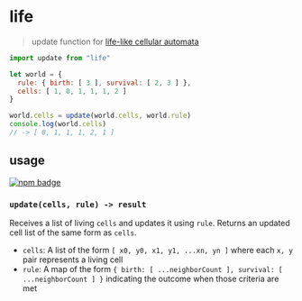 # life
> update function for [life-like cellular automata]

```js
import update from "life"

let world = {
  rule: { birth: [ 3 ], survival: [ 2, 3 ] },
  cells: [ 1, 0, 1, 1, 1, 2 ]
}

world.cells = update(world.cells, world.rule)
console.log(world.cells)
// -> [ 0, 1, 1, 1, 2, 1 ]
```

## usage
[![npm badge]][npm package]

### `update(cells, rule) -> result`
Receives a list of living `cells` and updates it using `rule`. Returns an updated cell list of the same form as `cells`.

* `cells`: A list of the form `[ x0, y0, x1, y1, ...xn, yn ]` where each `x, y` pair represents a living cell
* `rule`: A map of the form `{ birth: [ ...neighborCount ], survival: [ ...neighborCount ] }` indicating the outcome when those criteria are met

[npm package]:                 https://www.npmjs.com/package/life
[npm badge]:                   https://nodei.co/npm/life.png?mini
[life-like cellular automata]: https://en.wikipedia.org/wiki/Life-like_cellular_automata
